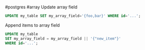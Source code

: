 #postgres #array
Update array field
```sql
UPDATE my_table SET my_array_field='{foo,bar}' WHERE id='...';
```

Append items to array field
```sql
UPDATE my_table
SET my_array_field = my_array_field || '{"new_item"}'
WHERE id='...';
```
